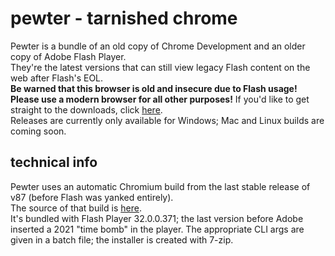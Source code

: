 # pewter - tarnished chrome
Pewter is a bundle of an old copy of Chrome Development and an older copy of Adobe Flash Player.  
They're the latest versions that can still view legacy Flash content on the web after Flash's EOL.  
**Be warned that this browser is old and insecure due to Flash usage!**  
**Please use a modern browser for all other purposes!**
If you'd like to get straight to the downloads, click [here](https://github.com/redbrain/pewter/releases/latest).  
Releases are currently only available for Windows; Mac and Linux builds are coming soon.
## technical info
Pewter uses an automatic Chromium build from the last stable release of v87 (before Flash was yanked entirely).  
The source of that build is [here](https://commondatastorage.googleapis.com/chromium-browser-snapshots/index.html?prefix=Win_x64/812845/).  
It's bundled with Flash Player 32.0.0.371; the last version before Adobe inserted a 2021 "time bomb" in the player.
The appropriate CLI args are given in a batch file; the installer is created with 7-zip.
